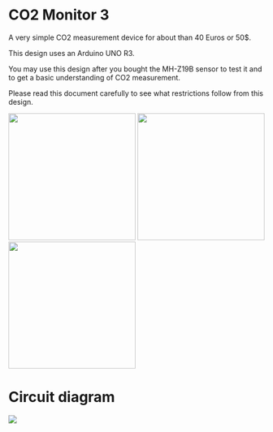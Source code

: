 # CO2 Monitor 3

A very simple CO2 measurement device for about than 40 Euros or 50$. 

This design uses an Arduino UNO R3. 

You may use this design after you bought the MH-Z19B sensor to test it and to get a basic understanding of CO2 measurement.

Please read this document carefully to see what restrictions follow from this design.

<img src="../../../raw/master/CO2Monitor3/Example529ppm.jpg" width="250">

<img src="../../../raw/master/CO2Monitor3/Example861ppm.jpg" width="250">

<img src="../../../raw/master/CO2Monitor3/Example1741ppm.jpg" width="250">

# Circuit diagram

<img src="../../../raw/master/CO2Monitor3/CircuitDiagramCO2Monitor3.png">
